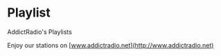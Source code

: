 Playlist
========

AddictRadio's Playlists

Enjoy our stations on [www.addictradio.net](http://www.addictradio.net)
